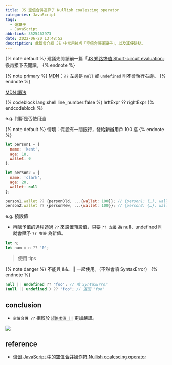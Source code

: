 ```yaml
---
title: JS 空值合併運算子 Nullish coalescing operator
categories: JavaScript
tags:
  - 運算子
  - JavaScript
abbrlink: 3525467973
date: 2022-06-20 13:48:52
description: 此篇會介紹 JS 中常用技巧「空值合併運算子」，以及其優缺點。
---
```


{% note default %}
建議先閱讀前一篇「[JS 短路求值 Short-circuit evaluation](https://kentdoit.github.io/javascript/350805089/)」後再接下去閱讀。
{% endnote %}

{% note primary %}
[MDN](https://developer.mozilla.org/zh-CN/docs/Web/JavaScript/Reference/Operators/Nullish_coalescing_operator)：`??` 左邊是 `null` 或 `undefined` 則不會執行右邊。
{% endnote %}

[MDN 語法](https://developer.mozilla.org/en-US/docs/Web/JavaScript/Reference/Operators/Nullish_coalescing_operator#syntax)

{% codeblock lang:shell line_number:false %}
leftExpr ?? rightExpr
{% endcodeblock %}

e.g. 判斷是否使用過

{% note default %}
情境：假設有一間銀行，發給新辦用戶 100 摳
{% endnote %}

```js
let person1 = {
  name: 'kent',
  age: 18,
  wallet: 0
};

let person2 = {
  name: 'clark',
  age: 20,
  wallet: null
};

person1.wallet ?? {personOld, ...{wallet: 100}}; // {person1: {…}, wallet: 0}
person2.wallet ?? {personNew, ...{wallet: 100}}; // {person2: {…}, wallet: 100}
```

e.g. 預設值

- 再賦予值的過程透過 `??` 來設置預設值，只要 `?? 左邊` 為 null、undefined 則就會賦予 `?? 右邊` 為新值。

```js
let n;
let num = n ?? '0';
```

> 使用 tips

{% note danger %}
不能與 &&、|| 一起使用。（不然會噴 SyntaxError）
{% endnote %}

```js
null || undefined ?? "foo"; // 噴 SyntaxError
(null || undefined ) ?? "foo"; // 返回 "foo"
```

## conclusion

- `空值合併 ??` 相較於 [`短路求值 ||`](https://kentdoit.github.io/javascript/350805089/) 更加嚴謹。

![](https://imgur.com/2sYcGjJ.jpg)

## reference

- [谈谈 JavaScript 中的空值合并操作符 Nullish coalescing operator](https://cloud.tencent.com/developer/article/1954297)
